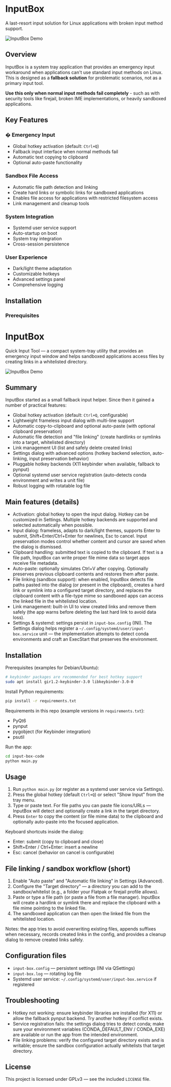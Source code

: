 # InputBox

A last-resort input solution for Linux applications with broken input method support.

![InputBox Demo](./icon.png)

## Overview

InputBox is a system tray application that provides an emergency input workaround when applications can't use standard input methods on Linux. This is designed as a **fallback solution** for problematic scenarios, not as a primary input tool.

**Use this only when normal input methods fail completely** - such as with security tools like firejail, broken IME implementations, or heavily sandboxed applications.

## Key Features

### � Emergency Input
- Global hotkey activation (default: `Ctrl+Q`)
- Fallback input interface when normal methods fail
- Automatic text copying to clipboard
- Optional auto-paste functionality

### Sandbox File Access
- Automatic file path detection and linking
- Create hard links or symbolic links for sandboxed applications
- Enables file access for applications with restricted filesystem access
- Link management and cleanup tools

### System Integration
- Systemd user service support
- Auto-startup on boot
- System tray integration
- Cross-session persistence

### User Experience
- Dark/light theme adaptation
- Customizable hotkeys
- Advanced settings panel
- Comprehensive logging

## Installation

### Prerequisites

# InputBox

Quick Input Tool — a compact system-tray utility that provides an emergency input window and helps sandboxed applications access files by creating links in a whitelisted directory.

![InputBox Demo](./icon.png)

## Summary

InputBox started as a small fallback input helper. Since then it gained a number of practical features:

- Global hotkey activation (default: `Ctrl+Q`, configurable)
- Lightweight frameless input dialog with multi-line support
- Automatic copy-to-clipboard and optional auto-paste (with optional clipboard preservation)
- Automatic file detection and "file linking" (create hardlinks or symlinks into a target, whitelisted directory)
- Link management UI (list and safely delete created links)
- Settings dialog with advanced options (hotkey backend selection, auto-linking, input preservation behavior)
- Pluggable hotkey backends (X11 keybinder when available, fallback to pynput)
- Optional systemd user service registration (auto-detects conda environment and writes a unit file)
- Robust logging with rotatable log file

## Main features (details)

- Activation: global hotkey to open the input dialog. Hotkey can be customized in Settings. Multiple hotkey backends are supported and selected automatically when possible.
- Input dialog: frameless, adapts to dark/light themes, supports Enter to submit, Shift+Enter/Ctrl+Enter for newlines, Esc to cancel. Input preservation modes control whether content and cursor are saved when the dialog is dismissed.
- Clipboard handling: submitted text is copied to the clipboard. If text is a file path, InputBox can write proper file mime data so target apps receive file metadata.
- Auto-paste: optionally simulates Ctrl+V after copying. Optionally preserves previous clipboard contents and restores them after paste.
- File linking (sandbox support): when enabled, InputBox detects file paths pasted into the dialog (or present in the clipboard), creates a hard link or symlink into a configured target directory, and replaces the clipboard content with a file-type mime so sandboxed apps can access the linked file in the whitelisted location.
- Link management: built-in UI to view created links and remove them safely (the app warns before deleting the last hard link to avoid data loss).
- Settings & systemd: settings persist in `input-box.config` (INI). The Settings dialog helps register a `~/.config/systemd/user/input-box.service` unit — the implementation attempts to detect conda environments and craft an ExecStart that preserves the environment.

## Installation

Prerequisites (examples for Debian/Ubuntu):

```bash
# keybinder packages are recommended for best hotkey support
sudo apt install gir1.2-keybinder-3.0 libkeybinder-3.0-0
```

Install Python requirements:

```bash
pip install -r requirements.txt
```

Requirements in this repo (example versions in `requirements.txt`):
- PyQt6
- pynput
- pygobject (for Keybinder integration)
- psutil

Run the app:

```bash
cd input-box-code
python main.py
```

## Usage

1. Run `python main.py` (or register as a systemd user service via Settings).
2. Press the global hotkey (default `Ctrl+Q`) or select "Show Input" from the tray menu.
3. Type or paste text. For file paths you can paste file icons/URLs — InputBox will detect and optionally create a link in the target directory.
4. Press `Enter` to copy the content (or file mime data) to the clipboard and optionally auto-paste into the focused application.

Keyboard shortcuts inside the dialog:

- Enter: submit (copy to clipboard and close)
- Shift+Enter / Ctrl+Enter: insert a newline
- Esc: cancel (behavior on cancel is configurable)

## File linking / sandbox workflow (short)

1. Enable "Auto paste" and "Automatic file linking" in Settings (Advanced).
2. Configure the "Target directory" — a directory you can add to the sandbox/whitelist (e.g., a folder your Flatpak or firejail profile allows).
3. Paste or type a file path (or paste a file from a file manager). InputBox will create a hardlink or symlink there and replace the clipboard with a file mime pointing to the linked file.
4. The sandboxed application can then open the linked file from the whitelisted location.

Notes: the app tries to avoid overwriting existing files, appends suffixes when necessary, records created links in the config, and provides a cleanup dialog to remove created links safely.

## Configuration files

- `input-box.config` — persistent settings (INI via QSettings)
- `input-box.log` — rotating log file
- Systemd user service: `~/.config/systemd/user/input-box.service` if registered

## Troubleshooting

- Hotkey not working: ensure keybinder libraries are installed (for X11) or allow the fallback pynput backend. Try another hotkey if conflict exists.
- Service registration fails: the settings dialog tries to detect conda; make sure your environment variables (CONDA_DEFAULT_ENV / CONDA_EXE) are available or run the app from the intended environment.
- File linking problems: verify the configured target directory exists and is writable; ensure the sandbox configuration actually whitelists that target directory.

## License

This project is licensed under GPLv3 — see the included `LICENSE` file.
